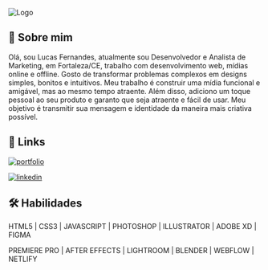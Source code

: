 ![Logo](https://i.ibb.co/ZJxVDmN/Ativo-3.png)


## 🚀 Sobre mim
Olá, sou Lucas Fernandes, atualmente sou Desenvolvedor e Analista de Marketing, em Fortaleza/CE, trabalho com desenvolvimento web, mídias online e offline. Gosto de transformar problemas complexos em designs simples, bonitos e intuitivos. Meu trabalho é construir uma mídia funcional e amigável, mas ao mesmo tempo atraente. Além disso, adiciono um toque pessoal ao seu produto e garanto que seja atraente e fácil de usar. Meu objetivo é transmitir sua mensagem e identidade da maneira mais criativa possível.


## 🔗 Links

[![portfolio](https://img.shields.io/badge/my_portfolio-000?style=for-the-badge&logo=ko-fi&logoColor=white)](https://lucasf.digital)

[![linkedin](https://img.shields.io/badge/linkedin-0A66C2?style=for-the-badge&logo=linkedin&logoColor=white)](https://www.linkedin.com/in/lucasfdigital/)


## 🛠 Habilidades
HTML5 | CSS3 | JAVASCRIPT | PHOTOSHOP | ILLUSTRATOR | ADOBE XD | FIGMA

PREMIERE PRO | AFTER EFFECTS | LIGHTROOM | BLENDER | WEBFLOW | NETLIFY
